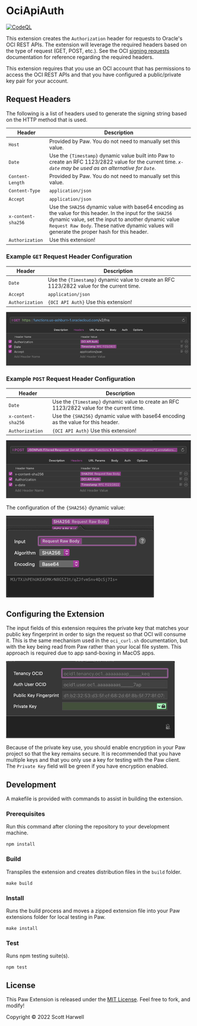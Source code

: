 # OciApiAuth

[![CodeQL](https://github.com/scottharwell/OciFnAuth/actions/workflows/codeql-analysis.yml/badge.svg)](https://github.com/scottharwell/OciFnAuth/actions/workflows/codeql-analysis.yml)

This extension creates the `Authorization` header for requests to Oracle's OCI REST APIs.  The extension will leverage the required headers based on the type of request (GET, POST, etc.).  See the OCI [signing requests](https://docs.cloud.oracle.com/en-us/iaas/Content/API/Concepts/signingrequests.htm) documentation for reference regarding the required headers.  

This extension requires that you use an OCI account that has permissions to access the OCI REST APIs and that you have configured a public/private key pair for your account.

## Request Headers

The following is a list of headers used to generate the signing string based on the HTTP method that is used.

| Header             | Description                                                                                                                                                                                                                                                            |
| ------------------ | ---------------------------------------------------------------------------------------------------------------------------------------------------------------------------------------------------------------------------------------------------------------------- |
| `Host`             | Provided by Paw. You do not need to manually set this value.                                                                                                                                                                                                           |
| `Date`             | Use the `{Timestamp}` dynamic value built into Paw to create an RFC 1123/2822 value for the current time. *`x-date` may be used as an alternative for `Date`*.                                                                                                         |
| `Content-Length`   | Provided by Paw. You do not need to manually set this value.                                                                                                                                                                                                           |
| `Content-Type`     | `application/json`                                                                                                                                                                                                                                                     |
| `Accept`           | `application/json`                                                                                                                                                                                                                                                     |
| `x-content-sha256` | Use the `SHA256` dynamic value with base64 encoding as the value for this header.  In the input for the `SHA256` dynamic value, set the input to another dynamic value `Request Raw Body`.  These native dynamic values will generate the proper hash for this header. |
| `Authorization`    | Use this extension!                                                                                                                                                                                                                                                    |


### Example `GET` Request Header Configuration

| Header          | Description                                                                                |
| --------------- | ------------------------------------------------------------------------------------------ |
| `Date`          | Use the `{Timestamp}` dynamic value to create an RFC 1123/2822 value for the current time. |
| `Accept`        | `application/json`                                                                         |
| `Authorization` | `{OCI API Auth}` Use this extension!                                                       |


![Header Configuration](https://raw.githubusercontent.com/scottharwell/OciFnAuth/main/img/get_headers.png)

### Example `POST` Request Header Configuration

| Header             | Description                                                                                |
| ------------------ | ------------------------------------------------------------------------------------------ |
| `Date`             | Use the `{Timestamp}` dynamic value to create an RFC 1123/2822 value for the current time. |
| `x-content-sha256` | Use the `{SHA256}` dynamic value with base64 encoding as the value for this header.        |
| `Authorization`    | `{OCI API Auth}` Use this extension!                                                       |


![Header Configuration](https://raw.githubusercontent.com/scottharwell/OciFnAuth/main/img/post_headers.png)

The configuration of the `{SHA256}` dynamic value:

![SHA265 Header](https://raw.githubusercontent.com/scottharwell/OciFnAuth/main/img/sha256_header.png)

## Configuring the Extension

The input fields of this extension requires the private key that matches your public key fingerprint in order to sign the request so that OCI will consume it. This is the same mechanism used in the `oci_curl.sh` documentation, but with the key being read from Paw rather than your local file system.  This approach is required due to app sand-boxing in MacOS apps.

![Extension Input Fields](https://raw.githubusercontent.com/scottharwell/OciFnAuth/main/img/ext_config.png)

Because of the private key use, you should enable encryption in your Paw project so that the key remains secure. It is recommended that you have multiple keys and that you only use a key for testing with the Paw client. The `Private Key` field will be green if you have encryption enabled.

## Development

A makefile is provided with commands to assist in building the extension.

### Prerequisites

Run this command after cloning the repository to your development machine.

```shell
npm install
```

### Build

Transpiles the extension and creates distribution files in the `build` folder.

```shell
make build
```

### Install

Runs the build process and moves a zipped extension file into your Paw extensions folder for local testing in Paw.

```shell
make install
```

### Test

Runs npm testing suite(s).

```shell
npm test
```

## License

This Paw Extension is released under the [MIT License](./LICENSE). Feel free to fork, and modify!

Copyright © 2022 Scott Harwell